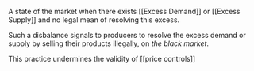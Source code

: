 A state of the market when there exists [[Excess Demand]] or [[Excess Supply]] and no legal mean of resolving this excess. 

Such a disbalance signals to producers to resolve the excess demand or supply by selling their products illegally, on *the black market*. 

This practice undermines the validity of [[price controls]]
